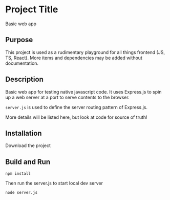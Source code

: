 # Project Title
Basic web app

## Purpose
This project is used as a rudimentary playground for all things frontend (JS, TS, React). More items and dependencies may be added without documentation.

## Description
Basic web app for testing native javascript code. It uses Express.js to spin up a web server at a port to serve contents to the browser.

```server.js``` is used to define the server routing pattern of Express.js.

More details will be listed here, but look at code for source of truth!

## Installation
Download the project

## Build and Run
```npm install```

Then run the server.js to start local dev server

```node server.js```